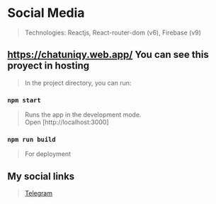# Social Media

> Technologies: Reactjs, React-router-dom (v6), Firebase (v9)

## https://chatuniqy.web.app/ You can see this proyect in hosting

> In the project directory, you can run:

### `npm start`

> Runs the app in the development mode.\
Open [http://localhost:3000]

### `npm run build`

> For deployment

## My social links

> <a href="https://t.me/ismoilTurdaliyev">Telegram</a>




